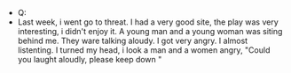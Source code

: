 - Q:
- Last week, i went go to threat. I had a very good site, the play was very interesting,  i didn't enjoy it. A young man and a young woman was siting behind me. They ware talking aloudy. I got very angry. I almost listenting. I turned my head, i look a man and a women angry, "Could you laught aloudly, please keep down "
